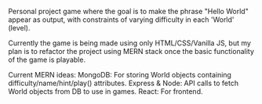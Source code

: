 Personal project game where the goal is to make the phrase "Hello World" appear as output, with constraints of varying difficulty in each 'World' (level). 

Currently the game is being made using only HTML/CSS/Vanilla JS, but my plan is to refactor the project using MERN stack once the basic functionality of the game is playable. 

Current MERN ideas:
MongoDB: For storing World objects containing difficulty/name/hint/play() attributes. 
Express & Node: API calls to fetch World objects from DB to use in games. 
React: For frontend. 
